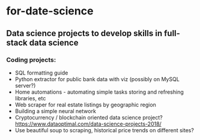 # for-date-science
## Data science projects to develop skills in full-stack data science

### Coding projects: 
- SQL formatting guide
- Python extractor for public bank data with viz (possibly on MySQL server?) 
- Home automations - automating simple tasks storing and refreshing libraries, etc
- Web scraper for real estate listings by geographic region
- Building a simple neural network 
- Cryptocurrency / blockchain oriented data science project? https://www.dataoptimal.com/data-science-projects-2018/
- Use beautiful soup to scraping, historical price trends on different sites?
